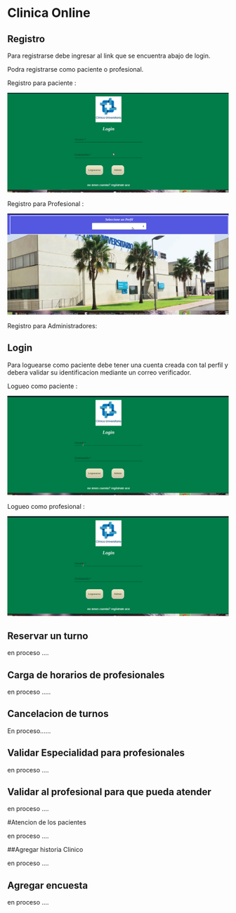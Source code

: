 # Clinica Online


## Registro

Para registrarse debe ingresar al link que se encuentra abajo de login.

Podra registrarse como paciente o profesional.

Registro para paciente :

![](src/assets/RegistroPaciente.gif)

Registro para Profesional :

![](src/assets/registroProfesional.gif)

Registro para Administradores:


## Login

Para loguearse como paciente debe tener una cuenta creada con tal perfil y debera 
validar su identificacion mediante un correo verificador.

Logueo como paciente :

![](src/assets/loginProfesional.gif)

Logueo como profesional :

![](src/assets/loginProfesional.gif)

## Reservar un turno

en proceso ....

## Carga de horarios de profesionales

en proceso .....

## Cancelacion de turnos

En proceso......

## Validar Especialidad para profesionales

en proceso ....

## Validar al profesional para que pueda atender

en proceso ....

#Atencion de los pacientes

en proceso ....

##Agregar historia Clinico

en proceso ....

## Agregar encuesta 

en proceso ....
